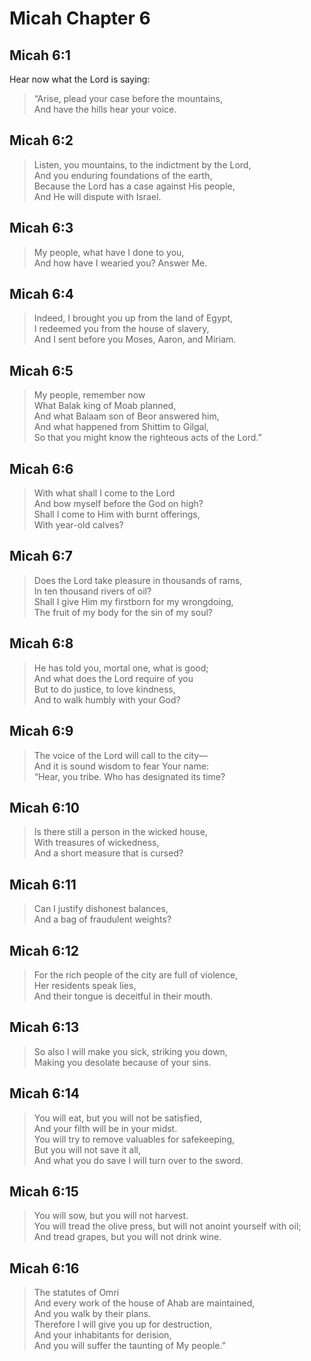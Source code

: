 # Micah Chapter 6

## Micah 6:1

Hear now what the Lord is saying:

> “Arise, plead your case before the mountains,  
> And have the hills hear your voice.

## Micah 6:2

> Listen, you mountains, to the indictment by the Lord,  
> And you enduring foundations of the earth,  
> Because the Lord has a case against His people,  
> And He will dispute with Israel.

## Micah 6:3

> My people, what have I done to you,  
> And how have I wearied you? Answer Me.

## Micah 6:4

> Indeed, I brought you up from the land of Egypt,  
> I redeemed you from the house of slavery,  
> And I sent before you Moses, Aaron, and Miriam.

## Micah 6:5

> My people, remember now  
> What Balak king of Moab planned,  
> And what Balaam son of Beor answered him,  
> And what happened from Shittim to Gilgal,  
> So that you might know the righteous acts of the Lord.”

## Micah 6:6

> With what shall I come to the Lord  
> And bow myself before the God on high?  
> Shall I come to Him with burnt offerings,  
> With year-old calves?

## Micah 6:7

> Does the Lord take pleasure in thousands of rams,  
> In ten thousand rivers of oil?  
> Shall I give Him my firstborn for my wrongdoing,  
> The fruit of my body for the sin of my soul?

## Micah 6:8

> He has told you, mortal one, what is good;  
> And what does the Lord require of you  
> But to do justice, to love kindness,  
> And to walk humbly with your God?

## Micah 6:9

> The voice of the Lord will call to the city—  
> And it is sound wisdom to fear Your name:  
> “Hear, you tribe. Who has designated its time?

## Micah 6:10

> Is there still a person in the wicked house,  
> With treasures of wickedness,  
> And a short measure that is cursed?

## Micah 6:11

> Can I justify dishonest balances,  
> And a bag of fraudulent weights?

## Micah 6:12

> For the rich people of the city are full of violence,  
> Her residents speak lies,  
> And their tongue is deceitful in their mouth.

## Micah 6:13

> So also I will make you sick, striking you down,  
> Making you desolate because of your sins.

## Micah 6:14

> You will eat, but you will not be satisfied,  
> And your filth will be in your midst.  
> You will try to remove valuables for safekeeping,  
> But you will not save it all,  
> And what you do save I will turn over to the sword.

## Micah 6:15

> You will sow, but you will not harvest.  
> You will tread the olive press, but will not anoint yourself with oil;  
> And tread grapes, but you will not drink wine.

## Micah 6:16

> The statutes of Omri  
> And every work of the house of Ahab are maintained,  
> And you walk by their plans.  
> Therefore I will give you up for destruction,  
> And your inhabitants for derision,  
> And you will suffer the taunting of My people.”
